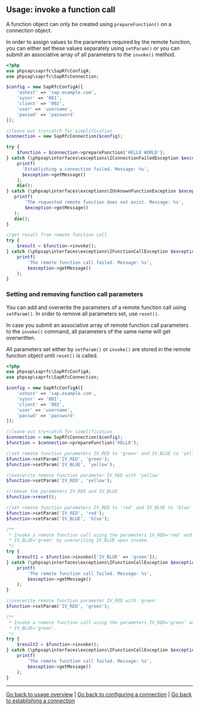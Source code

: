 ## Usage: invoke a function call

A function object can only be created using `prepareFunction()` on a connection
 object.

In order to assign values to the parameters required by the remote function,
 you can either set these values separately using `setParam()` or you can
 submit an associative array of all parameters to the `invoke()` method.

```php
<?php
use phpsap\saprfc\SapRfcConfigA;
use phpsap\saprfc\SapRfcConnection;

$config = new SapRfcConfigA([
    'ashost' => 'sap.example.com',
    'sysnr' => '001',
    'client' => '002',
    'user' => 'username',
    'passwd' => 'password'
]);

//leave out try+catch for simplification
$connection = new SapRfcConnection($config);

try {
    $function = $connection->prepareFunction('HELLO WORLD');
} catch (\phpsap\interfaces\exceptions\IConnectionFailedException $exception) {
    printf(
      'Establishing a connection failed. Message: %s',
      $exception->getMessage()
    );
    die();
} catch (\phpsap\interfaces\exceptions\IUnknownFunctionException $exception) {
   printf(
       'The requested remote function does not exist. Message: %s',
       $exception->getMessage()
   );
   die();
}

//get result from remote function call
try {
    $result = $function->invoke();
} catch (\phpsap\interfaces\exceptions\IFunctionCallException $exception) {
    printf(
        'The remote function call failed. Message: %s',
        $exception->getMessage()
    );
}
```

### Setting and removing function call parameters

You can add and overwrite the parameters of a remote function call using
 `setParam()`. In order to remove all parameters set, use `reset()`.

In case you submit an associative array of remote function call parameters to
 the `invoke()` command, all parameters of the same name will get overwritten.

All parameters set either by `setParam()` or `invoke()` are stored in the
 remote function object until `reset()` is called.

```php
<?php
use phpsap\saprfc\SapRfcConfigA;
use phpsap\saprfc\SapRfcConnection;

$config = new SapRfcConfigA([
    'ashost' => 'sap.example.com',
    'sysnr' => '001',
    'client' => '002',
    'user' => 'username',
    'passwd' => 'password'
]);

//leave out try+catch for simplification
$connection = new SapRfcConnection($config);
$function = $connection->prepareFunction('HELLO');

//set remote function parameters IV_RED to 'green' and IV_BLUE to 'yellow'
$function->setParam('IV_RED', 'green');
$function->setParam('IV_BLUE', 'yellow');

//overwrite remote function parameter IV_RED with 'yellow'
$function->setParam('IV_RED', 'yellow');

//remove the parameters IV_RED and IV_BLUE
$function->reset();

//set remote function parameters IV_RED to 'red' and IV_BLUE to 'blue'
$function->setParam('IV_RED', 'red');
$function->setParam('IV_BLUE', 'blue');

/**
 * Invoke a remote function call using the parameters IV_RED='red' and
 * IV_BLUE='green' by overwriting IV_BLUE upon invoke.
 */ 
try {
    $result1 = $function->invoke(['IV_BLUE' => 'green']);
} catch (\phpsap\interfaces\exceptions\IFunctionCallException $exception) {
    printf(
        'The remote function call failed. Message: %s',
        $exception->getMessage()
    );
}

//overwrite remote function parameter IV_RED with 'green'
$function->setParam('IV_RED', 'green');

/**
 * Invoke a remote function call using the parameters IV_RED='green' and
 * IV_BLUE='green'.
 */ 
try {
    $result2 = $function->invoke();
} catch (\phpsap\interfaces\exceptions\IFunctionCallException $exception) {
    printf(
        'The remote function call failed. Message: %s',
        $exception->getMessage()
    );
}
```

---

[Go back to usage overview](usage)
 | [Go back to configuring a connection](saprfc-config)
 | [Go back to establishing a connection](saprfc-connection)
